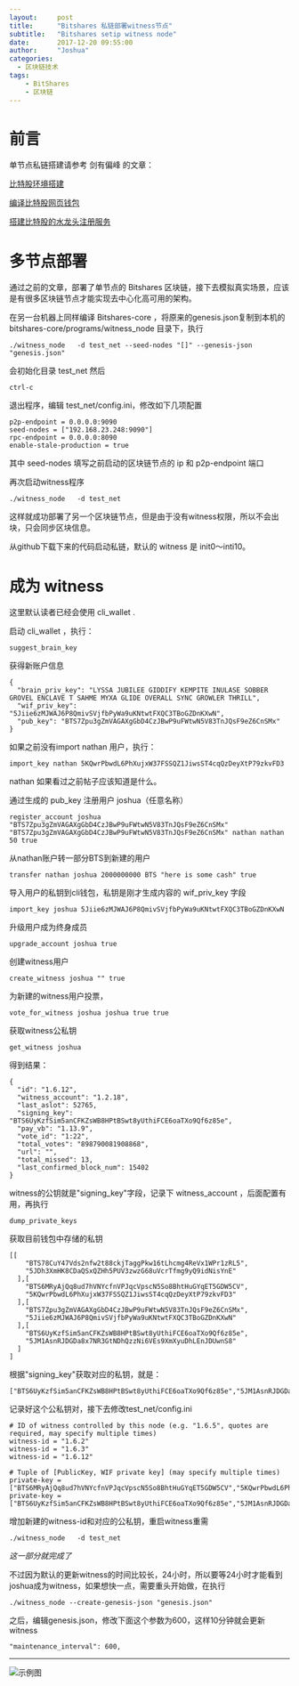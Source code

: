 ```yaml
---
layout:     post
title:      "Bitshares 私链部署witness节点"
subtitle:   "Bitshares setip witness node"
date:       2017-12-20 09:55:00
author:     "Joshua"
categories:
  - 区块链技术
tags:
    - BitShares
    - 区块链
---
```


# 前言
单节点私链搭建请参考 剑有偏峰 的文章：

[比特股环境搭建](http://www.jianshu.com/p/b54782cd1926)

[编译比特股网页钱包](http://www.jianshu.com/p/5be0344e30cd)

[搭建比特股的水龙头注册服务](http://www.jianshu.com/p/a89b3835d4e8)

# 多节点部署
通过之前的文章，部署了单节点的 Bitshares 区块链，接下去模拟真实场景，应该是有很多区块链节点才能实现去中心化高可用的架构。

在另一台机器上同样编译 Bitshares-core ，将原来的genesis.json复制到本机的 bitshares-core/programs/witness_node 目录下，执行
```
./witness_node   -d test_net --seed-nodes "[]" --genesis-json "genesis.json"  
```
会初始化目录 test_net
然后
```
ctrl-c
```
退出程序，编辑 test_net/config.ini，修改如下几项配置
```
p2p-endpoint = 0.0.0.0:9090
seed-nodes = ["192.168.23.248:9090"]
rpc-endpoint = 0.0.0.0:8090
enable-stale-production = true
```
其中 seed-nodes 填写之前启动的区块链节点的 ip 和 p2p-endpoint 端口

再次启动witness程序
```
./witness_node   -d test_net
```
这样就成功部署了另一个区块链节点，但是由于没有witness权限，所以不会出块，只会同步区块信息。

从github下载下来的代码启动私链，默认的 witness 是 init0～inti10。

# 成为 witness
这里默认读者已经会使用 cli_wallet .

启动 cli_wallet ，执行：
```
suggest_brain_key
```
获得新账户信息
```
{
  "brain_priv_key": "LYSSA JUBILEE GIDDIFY KEMPITE INULASE SOBBER GROVEL ENCLAVE T SAHME MYXA GLIDE OVERALL SYNC GROWLER THRILL",
  "wif_priv_key": "5Jiie6zMJWAJ6P8QmivSVjfbPyWa9uKNtwtFXQC3TBoGZDnKXwN",
  "pub_key": "BTS7Zpu3gZmVAGAXgGbD4CzJBwP9uFWtwN5V83TnJQsF9eZ6CnSMx"
}
```
如果之前没有import nathan 用户，执行：
```
import_key nathan 5KQwrPbwdL6PhXujxW37FSSQZ1JiwsST4cqQzDeyXtP79zkvFD3
```
nathan 如果看过之前帖子应该知道是什么。

通过生成的 pub_key 注册用户 joshua（任意名称）
```
register_account joshua "BTS7Zpu3gZmVAGAXgGbD4CzJBwP9uFWtwN5V83TnJQsF9eZ6CnSMx" "BTS7Zpu3gZmVAGAXgGbD4CzJBwP9uFWtwN5V83TnJQsF9eZ6CnSMx" nathan nathan 50 true
```
从nathan账户转一部分BTS到新建的用户
```
transfer nathan joshua 2000000000 BTS "here is some cash" true
```
导入用户的私钥到cli钱包，私钥是刚才生成内容的 wif_priv_key 字段
```
import_key joshua 5Jiie6zMJWAJ6P8QmivSVjfbPyWa9uKNtwtFXQC3TBoGZDnKXwN
```
升级用户成为终身成员
```
upgrade_account joshua true
```
创建witness用户
```
create_witness joshua "" true
```
为新建的witness用户投票，
```
vote_for_witness joshua joshua true true
```
获取witness公私钥
```
get_witness joshua
```
得到结果：
```
{
  "id": "1.6.12",
  "witness_account": "1.2.18",
  "last_aslot": 52765,
  "signing_key": "BTS6UyKzfSim5anCFKZsWB8HPtBSwt8yUthiFCE6oaTXo9Qf6z85e",
  "pay_vb": "1.13.9",
  "vote_id": "1:22",
  "total_votes": "898790081908868",
  "url": "",
  "total_missed": 13,
  "last_confirmed_block_num": 15402
}
```
witness的公钥就是"signing_key"字段，记录下 witness_account ，后面配置有用，再执行 
```
dump_private_keys
```
获取目前钱包中存储的私钥
```
[[
    "BTS78CuY47Vds2nfw2t88ckjTaggPkw16tLhcmg4ReVx1WPr1zRL5",
    "5JDh3XmHK8CDaQSxQZHh5PUV3zwzG68uVcrTfmg9yQ9idNisYnE"
  ],[
    "BTS6MRyAjQq8ud7hVNYcfnVPJqcVpscN5So8BhtHuGYqET5GDW5CV",
    "5KQwrPbwdL6PhXujxW37FSSQZ1JiwsST4cqQzDeyXtP79zkvFD3"
  ],[
    "BTS7Zpu3gZmVAGAXgGbD4CzJBwP9uFWtwN5V83TnJQsF9eZ6CnSMx",
    "5Jiie6zMJWAJ6P8QmivSVjfbPyWa9uKNtwtFXQC3TBoGZDnKXwN"
  ],[
    "BTS6UyKzfSim5anCFKZsWB8HPtBSwt8yUthiFCE6oaTXo9Qf6z85e",
    "5JM1AsnRJDGDa8x7NR3GtNDhQzzNi6VEs9XmXyuDhLEnJDUwnS8"
  ]
]
```
根据"signing_key"获取对应的私钥，就是：
```
["BTS6UyKzfSim5anCFKZsWB8HPtBSwt8yUthiFCE6oaTXo9Qf6z85e","5JM1AsnRJDGDa8x7NR3GtNDhQzzNi6VEs9XmXyuDhLEnJDUwnS8"]
```
记录好这个公私钥对，接下去修改test_net/config.ini
```
# ID of witness controlled by this node (e.g. "1.6.5", quotes are required, may specify multiple times)
witness-id = "1.6.2"
witness-id = "1.6.3"
witness-id = "1.6.12"

# Tuple of [PublicKey, WIF private key] (may specify multiple times)
private-key = ["BTS6MRyAjQq8ud7hVNYcfnVPJqcVpscN5So8BhtHuGYqET5GDW5CV","5KQwrPbwdL6PhXujxW37FSSQZ1JiwsST4cqQzDeyXtP79zkvFD3"]
private-key = ["BTS6UyKzfSim5anCFKZsWB8HPtBSwt8yUthiFCE6oaTXo9Qf6z85e","5JM1AsnRJDGDa8x7NR3GtNDhQzzNi6VEs9XmXyuDhLEnJDUwnS8"]
```
增加新建的witness-id和对应的公私钥，重启witness重需
```
./witness_node   -d test_net
```
*这一部分就完成了*

不过因为默认的更新witness的时间比较长，24小时，所以要等24小时才能看到joshua成为witness，如果想快一点，需要重头开始做，在执行
```
./witness_node --create-genesis-json "genesis.json"
```
之后，编辑genesis.json，修改下面这个参数为600，这样10分钟就会更新witness
```
"maintenance_interval": 600,
```
---
![示例图](http://upload-images.jianshu.io/upload_images/7302525-95ffade6d5ccc8e7.png?imageMogr2/auto-orient/strip%7CimageView2/2/w/1240)
